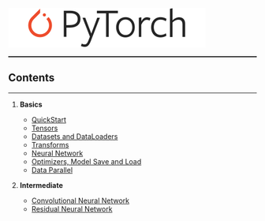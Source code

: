 ![logo](logo/pytorch_logo.svg)
<hr style="height:2px">

## Contents
<hr>

1. **Basics**
    - [QuickStart](tutorials/01-basics/01-quickstart/main.py)
    - [Tensors](tutorials/01-basics/02-tensors/main.py)
    - [Datasets and DataLoaders](tutorials/01-basics/03-dataset-dataloaders/main.py)
    - [Transforms](tutorials/01-basics/04-transforms/main.py)
    - [Neural Network](tutorials/01-basics/05-neural-network/main.py)
    - [Optimizers, Model Save and Load](tutorials/01-basics/06-optim-save-load/main.py)
    - [Data Parallel](tutorials/01-basics/07-data-parallel/main.py)
   

2. **Intermediate**
    - [Convolutional Neural Network](tutorials/02-intermediate/01-convolutional-nn/main.py)
    - [Residual Neural Network](tutorials/02-intermediate/02-deep-residual-nn/main.py)
   
    
